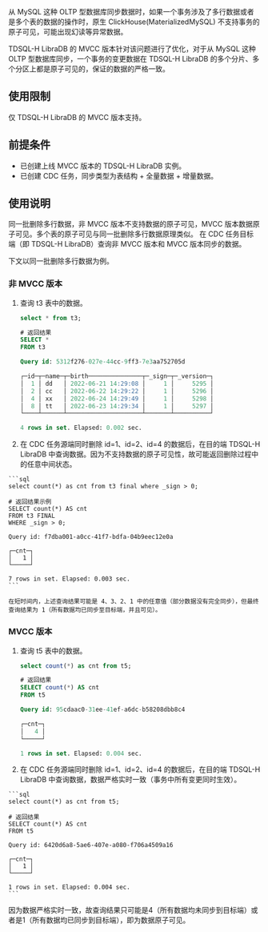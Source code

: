 
从 MySQL 这种 OLTP 型数据库同步数据时，如果一个事务涉及了多行数据或者是多个表的数据的操作时，原生 ClickHouse(MaterializedMySQL) 不支持事务的原子可见，可能出现幻读等异常数据。

TDSQL-H LibraDB 的 MVCC 版本针对该问题进行了优化，对于从 MySQL 这种 OLTP 型数据库同步，一个事务的变更数据在 TDSQL-H LibraDB 的多个分片、多个分区上都是原子可见的，保证的数据的严格一致。 

## 使用限制
仅 TDSQL-H LibraDB 的 MVCC 版本支持。

## 前提条件
- 已创建上线 MVCC 版本的 TDSQL-H LibraDB 实例。
- 已创建 CDC 任务，同步类型为表结构 + 全量数据 + 增量数据。

## 使用说明
同一批删除多行数据，非 MVCC 版本不支持数据的原子可见，MVCC 版本数据原子可见。多个表的原子可见与同一批删除多行数据原理类似。 在 CDC 任务目标端（即 TDSQL-H LibraDB）查询非 MVCC 版本和 MVCC 版本同步的数据。

下文以同一批删除多行数据为例。

### 非 MVCC 版本
 1. 查询 t3 表中的数据。

    ```sql
    select * from t3;
    
    # 返回结果
    SELECT *
    FROM t3
    
    Query id: 5312f276-027e-44cc-9ff3-7e3aa752705d
    
    ┌─id─┬─name─┬─birth───────────────┬─_sign─┬─_version─┐
    │  1 │ dd   │ 2022-06-21 14:29:08 │     1 │     5295 │
    │  2 │ cc   │ 2022-06-22 14:29:22 │     1 │     5296 │
    │  4 │ xx   │ 2022-06-24 14:29:49 │     1 │     5298 │
    │  8 │ tt   │ 2022-06-23 14:29:34 │     1 │     5297 │
    └────┴──────┴─────────────────────┴───────┴──────────┘
    
    4 rows in set. Elapsed: 0.002 sec. 
    ```

  2. 在 CDC 任务源端同时删除 id=1、id=2、id=4 的数据后，在目的端 TDSQL-H LibraDB 中查询数据。因为不支持数据的原子可见性，故可能返回删除过程中的任意中间状态。

    ```sql
    select count(*) as cnt from t3 final where _sign > 0;
    
    # 返回结果示例
    SELECT count(*) AS cnt
    FROM t3 FINAL
    WHERE _sign > 0;
    
    Query id: f7dba001-a0cc-41f7-bdfa-04b9eec12e0a
    
    ┌─cnt─┐
    │   1 │
    └─────┘
    
    7 rows in set. Elapsed: 0.003 sec. 
    ```

    在短时间内，上述查询结果可能是 4、3、2、1 中的任意值（部分数据没有完全同步），但最终查询结果为 1（所有数据均已同步至目标端，并且可见）。

### MVCC 版本
1. 查询 t5 表中的数据。

    ```sql
    select count(*) as cnt from t5;
    
    # 返回结果
    SELECT count(*) AS cnt
    FROM t5
    
    Query id: 95cdaac0-31ee-41ef-a6dc-b58208dbb8c4
    
    ┌─cnt─┐
    │   4 │
    └─────┘
    
    1 rows in set. Elapsed: 0.004 sec. 
    ```

  2. 在 CDC 任务源端同时删除 id=1、id=2、id=4 的数据后，在目的端 TDSQL-H LibraDB 中查询数据，数据严格实时一致（事务中所有变更同时生效）。

    ```sql
    select count(*) as cnt from t5;
    
    # 返回结果
    SELECT count(*) AS cnt
    FROM t5
    
    Query id: 6420d6a8-5ae6-407e-a080-f706a4509a16
    
    ┌─cnt─┐
    │   1 │
    └─────┘
    
    1 rows in set. Elapsed: 0.004 sec. 
    ```

  因为数据严格实时一致，故查询结果只可能是4（所有数据均未同步到目标端）或者是1（所有数据均已同步到目标端），即为数据原子可见。

